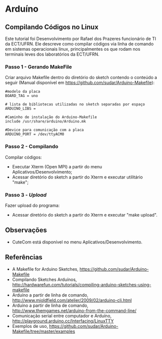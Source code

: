# Arduíno

## Compilando Códigos no Linux

Este tutorial foi Desenvolvimento por Rafael dos Prazeres funcionário de TI da ECT/UFRN. Ele descreve como compilar  códigos via linha de comando em sistemas operacionais linux, principalmentes os que rodam nos terminais leves dos laboratórios da ECT/UFRN.   

### Passo 1 - Gerando MakeFile

 Criar arquivo Makefile dentro do diretório do sketch contendo o conteúdo a seguir (Manual disponível em https://github.com/sudar/Arduino-Makefile):

```
#modelo da placa
BOARD_TAG = uno

# lista de bibliotecas utilizadas no sketch separadas por espaço
ARDUINO_LIBS =

#Caminho de instalação do Arduino-Makefile
include /usr/share/arduino/Arduino.mk

#Device para comunicação com a placa
ARDUINO_PORT = /dev/ttyACM0
```

### Passo 2 - Compilando

Compilar códigos:

- Executar Xterm (Open MPI) a partir do menu Aplicativos/Desenvolvimento;
- Acessar diretório do sketch a partir do Xterm e executar utilitário "make";

### Passo 3 - *Upload*

Fazer upload do programa:

*  Acessar diretório do sketch a partir do Xterm e executar "make upload".

## Observações

* CuteCom está disponível no menu Aplicativos/Desenvolvimento.


## Referências

* A Makefile for Arduino Sketches,  https://github.com/sudar/Arduino-Makefile
* Compilando Sketches Arduínos,
http://hardwarefun.com/tutorials/compiling-arduino-sketches-using-makefile
* Arduíno a partir de linha de comando, http://www.mjoldfield.com/atelier/2009/02/arduino-cli.html
* Arduíno a partir de linha de comando,
http://www.themgames.net/arduino-from-the-command-line/
* Comunicação serial entre computador e Arduíno,  http://playground.arduino.cc/Interfacing/LinuxTTY
* Exemplos de uso,  https://github.com/sudar/Arduino-Makefile/tree/master/examples
